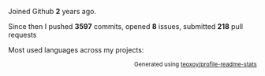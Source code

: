 Joined Github **2** years ago.

Since then I pushed **3597** commits, opened **8** issues, submitted **218** pull requests

Most used languages across my projects:


<p align="right"><sub>Generated using <a href="https://github.com/marketplace/actions/profile-readme-stats">teoxoy/profile-readme-stats</a></sub></p>

